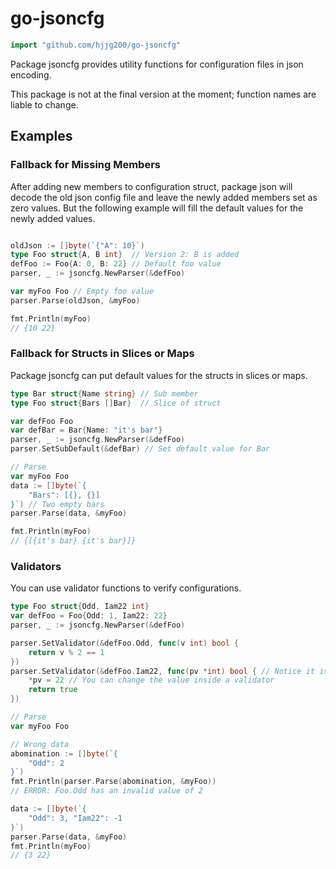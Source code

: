 # go-jsoncfg

```go
import "github.com/hjjg200/go-jsoncfg"
```

Package jsoncfg provides utility functions for configuration files in json encoding.

This package is not at the final version at the moment; function names are liable to change.

## Examples

### Fallback for Missing Members

After adding new members to configuration struct, package json will decode the old json config file and leave the newly added members set as zero values. But the following example will fill the default values for the newly added values.

```go

oldJson := []byte(`{"A": 10}`)
type Foo struct{A, B int}  // Version 2: B is added
defFoo := Foo{A: 0, B: 22} // Default foo value
parser, _ := jsoncfg.NewParser(&defFoo)

var myFoo Foo // Empty foo value
parser.Parse(oldJson, &myFoo)

fmt.Println(myFoo)
// {10 22}

```

### Fallback for Structs in Slices or Maps

Package jsoncfg can put default values for the structs in slices or maps.

```go
type Bar struct{Name string} // Sub member
type Foo struct{Bars []Bar}  // Slice of struct

var defFoo Foo
var defBar = Bar{Name: "it's bar"}
parser, _ := jsoncfg.NewParser(&defFoo)
parser.SetSubDefault(&defBar) // Set default value for Bar

// Parse
var myFoo Foo
data := []byte(`{
    "Bars": [{}, {}]
}`) // Two empty bars
parser.Parse(data, &myFoo)

fmt.Println(myFoo)
// {[{it's bar} {it's bar}]}
```

### Validators

You can use validator functions to verify configurations.

```go
type Foo struct{Odd, Iam22 int}
var defFoo = Foo{Odd: 1, Iam22: 22}
parser, _ := jsoncfg.NewParser(&defFoo)

parser.SetValidator(&defFoo.Odd, func(v int) bool {
    return v % 2 == 1
})
parser.SetValidator(&defFoo.Iam22, func(pv *int) bool { // Notice it is a pointer
    *pv = 22 // You can change the value inside a validator
    return true
})

// Parse
var myFoo Foo

// Wrong data
abomination := []byte(`{
    "Odd": 2
}`)
fmt.Println(parser.Parse(abomination, &myFoo))
// ERROR: Foo.Odd has an invalid value of 2

data := []byte(`{
    "Odd": 3, "Iam22": -1
}`)
parser.Parse(data, &myFoo)
fmt.Println(myFoo)
// {3 22}
```